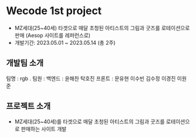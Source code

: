 # Wecode 1st project

- MZ세대(25~40세) 타겟으로 매달 초청된 아티스트의 그림과 굿즈를 로테이션으로 판매
  (Aesop 사이트를 레퍼런스로)
- 개발기간: 2023.05.01 ~ 2023.05.14 (총 2주)

## 개발팀 소개

팀명 : rgb .
팀원 : 백엔드 : 윤해찬 탁호진
프론트 : 문유현 이수빈 김수정 이경진 이원준

## 프로젝트 소개

- MZ세대(25~40세)를 타겟으로 매달 초청된 아티스트의 그림과 굿즈를 로테이션으로 판매하는 사이트 개발
